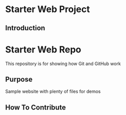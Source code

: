 # Starter Web Project

## Introduction

# Starter Web Repo

This repository is for showing how Git and GitHub work

## Purpose

Sample website with plenty of files for demos

## How To Contribute